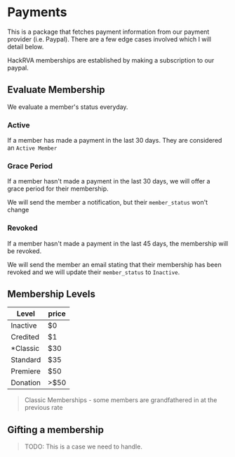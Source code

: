 # Payments
This is a package that fetches payment information from our payment provider (i.e. Paypal).
There are a few edge cases involved which I will detail below.

HackRVA memberships are established by making a subscription to our paypal.

## Evaluate Membership
We evaluate a member's status everyday.

### Active
If a member has made a payment in the last 30 days.  They are considered an `Active Member`

### Grace Period
If a member hasn't made a payment in the last 30 days, we will offer a grace period for their membership.

We will send the member a notification, but their `member_status` won't change

### Revoked
If a member hasn't made a payment in the last 45 days, the membership will be revoked.

We will send the member an email stating that their membership has been revoked and we will update their `member_status` to `Inactive`.

## Membership Levels

| Level    | price |
|----------|-------|
| Inactive | $0    |
| Credited | $1    | 
| *Classic | $30   |
| Standard | $35   |
| Premiere | $50   |
| Donation | >$50  |


> Classic Memberships - some members are grandfathered in at the previous rate

## Gifting a membership
> TODO: This is a case we need to handle.
